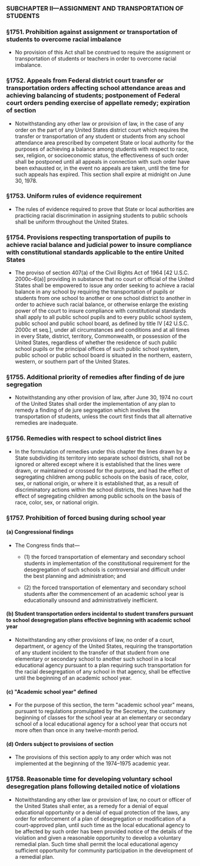 ### SUBCHAPTER II—ASSIGNMENT AND TRANSPORTATION OF STUDENTS

### §1751. Prohibition against assignment or transportation of students to overcome racial imbalance
* No provision of this Act shall be construed to require the assignment or transportation of students or teachers in order to overcome racial imbalance.

### §1752. Appeals from Federal district court transfer or transportation orders affecting school attendance areas and achieving balancing of students; postponement of Federal court orders pending exercise of appellate remedy; expiration of section
* Notwithstanding any other law or provision of law, in the case of any order on the part of any United States district court which requires the transfer or transportation of any student or students from any school attendance area prescribed by competent State or local authority for the purposes of achieving a balance among students with respect to race, sex, religion, or socioeconomic status, the effectiveness of such order shall be postponed until all appeals in connection with such order have been exhausted or, in the event no appeals are taken, until the time for such appeals has expired. This section shall expire at midnight on June 30, 1978.

### §1753. Uniform rules of evidence requirement
* The rules of evidence required to prove that State or local authorities are practicing racial discrimination in assigning students to public schools shall be uniform throughout the United States.

### §1754. Provisions respecting transportation of pupils to achieve racial balance and judicial power to insure compliance with constitutional standards applicable to the entire United States
* The proviso of section 407(a) of the Civil Rights Act of 1964 [42 U.S.C. 2000c–6(a)] providing in substance that no court or official of the United States shall be empowered to issue any order seeking to achieve a racial balance in any school by requiring the transportation of pupils or students from one school to another or one school district to another in order to achieve such racial balance, or otherwise enlarge the existing power of the court to insure compliance with constitutional standards shall apply to all public school pupils and to every public school system, public school and public school board, as defined by title IV [42 U.S.C. 2000c et seq.], under all circumstances and conditions and at all times in every State, district, territory, Commonwealth, or possession of the United States, regardless of whether the residence of such public school pupils or the principal offices of such public school system, public school or public school board is situated in the northern, eastern, western, or southern part of the United States.

### §1755. Additional priority of remedies after finding of de jure segregation
* Notwithstanding any other provision of law, after June 30, 1974 no court of the United States shall order the implementation of any plan to remedy a finding of de jure segregation which involves the transportation of students, unless the court first finds that all alternative remedies are inadequate.

### §1756. Remedies with respect to school district lines
* In the formulation of remedies under this chapter the lines drawn by a State subdividing its territory into separate school districts, shall not be ignored or altered except where it is established that the lines were drawn, or maintained or crossed for the purpose, and had the effect of segregating children among public schools on the basis of race, color, sex, or national origin, or where it is established that, as a result of discriminatory actions within the school districts, the lines have had the effect of segregating children among public schools on the basis of race, color, sex, or national origin.

### §1757. Prohibition of forced busing during school year
#### (a) Congressional findings
* The Congress finds that—

  * (1) the forced transportation of elementary and secondary school students in implementation of the constitutional requirement for the desegregation of such schools is controversial and difficult under the best planning and administration; and

  * (2) the forced transportation of elementary and secondary school students after the commencement of an academic school year is educationally unsound and administratively inefficient.

#### (b) Student transportation orders incidental to student transfers pursuant to school desegregation plans effective beginning with academic school year
* Notwithstanding any other provisions of law, no order of a court, department, or agency of the United States, requiring the transportation of any student incident to the transfer of that student from one elementary or secondary school to another such school in a local educational agency pursuant to a plan requiring such transportation for the racial desegregation of any school in that agency, shall be effective until the beginning of an academic school year.

#### (c) "Academic school year" defined
* For the purpose of this section, the term "academic school year" means, pursuant to regulations promulgated by the Secretary, the customary beginning of classes for the school year at an elementary or secondary school of a local educational agency for a school year that occurs not more often than once in any twelve-month period.

#### (d) Orders subject to provisions of section
* The provisions of this section apply to any order which was not implemented at the beginning of the 1974–1975 academic year.

### §1758. Reasonable time for developing voluntary school desegregation plans following detailed notice of violations
* Notwithstanding any other law or provision of law, no court or officer of the United States shall enter, as a remedy for a denial of equal educational opportunity or a denial of equal protection of the laws, any order for enforcement of a plan of desegregation or modification of a court-approved plan, until such time as the local educational agency to be affected by such order has been provided notice of the details of the violation and given a reasonable opportunity to develop a voluntary remedial plan. Such time shall permit the local educational agency sufficient opportunity for community participation in the development of a remedial plan.